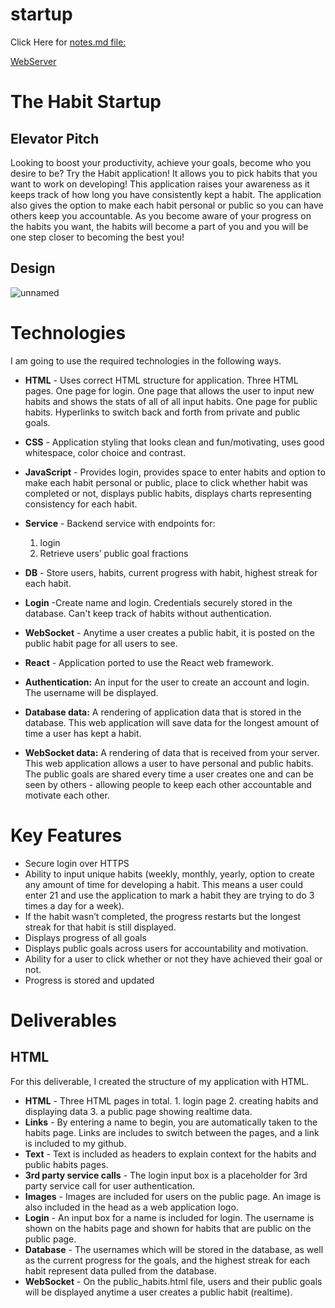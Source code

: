 # startup

Click Here for [notes.md file:](https://github.com/mcshayla/startup/blob/main/notes.md)

[WebServer](http://52.207.129.186/)


# The Habit Startup

## Elevator Pitch
Looking to boost your productivity, achieve your goals, become who you desire to be? Try the Habit application! It allows you to pick habits that you want to work on developing! This application raises your awareness as it keeps track of how long you have consistently kept a habit. The application also gives the option to make each habit personal or public so you can have others keep you accountable. As you become aware of your progress on the habits you want, the habits will become a part of you and you will be one step closer to becoming the best you!

## Design
![unnamed](https://github.com/mcshayla/startup/assets/137968448/2a965cdf-f20e-437f-acfb-0603054d7670)

# Technologies
I am going to use the required technologies in the following ways.
- **HTML** - Uses correct HTML structure for application. Three HTML pages. One page for login. One page that allows the user to input new habits and shows the stats of all of all input habits. One page for public habits. Hyperlinks to switch back and forth from private and public goals.
- **CSS** - Application styling that looks clean and fun/motivating, uses good whitespace, color choice and contrast.
- **JavaScript** - Provides login, provides space to enter habits and option to make each habit personal or public, place to click whether habit was completed or not, displays public habits, displays charts representing consistency for each habit.
- **Service** - Backend service with endpoints for:
  1. login
  2. Retrieve users’ public goal fractions
- **DB** - Store users, habits, current progress with habit, highest streak for each habit.
- **Login** -Create name and login. Credentials securely stored in the database. Can't keep track of habits without authentication.
- **WebSocket** - Anytime a user creates a public habit, it is posted on the public habit page for all users to see.
- **React** - Application ported to use the React web framework.

- **Authentication:** An input for the user to create an account and login. The username will be displayed.
- **Database data:** A rendering of application data that is stored in the database. This web application will save data for the longest amount of time a user has kept a habit.  
- **WebSocket data:** A rendering of data that is received from your server. This web application allows a user to have personal and public habits. The public goals are shared every time a user creates one and can be seen by others - allowing people to keep each other accountable and motivate each other.

# Key Features
- Secure login over HTTPS
- Ability to input unique habits (weekly, monthly, yearly, option to create any amount of time for developing a habit. This means a user could enter 21 and use the application to mark a habit they are trying to do 3 times a day for a week). 
- If the habit wasn’t completed, the progress restarts but the longest streak for that habit is still displayed.
- Displays progress of all goals
- Displays public goals across users for accountability and motivation.
- Ability for a user to click whether or not they have achieved their goal or not.
- Progress is stored and updated

# Deliverables

## HTML
For this deliverable, I created the structure of my application with HTML.
- **HTML** - Three HTML pages in total.  1. login page 2. creating habits and displaying data  3. a public page showing realtime data. 
- **Links** - By entering a name to begin, you are automatically taken to the habits page. Links are includes to switch between the pages, and a link is included to my github. 
- **Text** - Text is included as headers to explain context for the habits and public habits pages.
- **3rd party service calls** - The login input box is a placeholder for 3rd party service call for user authentication.
- **Images** - Images are included for users on the public page. An image is also included in the head as a web application logo.
- **Login** - An input box for a name is included for login. The username is shown on the habits page and shown for habits that are public on the public page.
- **Database** - The usernames which will be stored in the database, as well as the current progress for the goals, and the highest streak for each habit represent data pulled from the database.
- **WebSocket** - On the public_habits.html file, users and their public goals will be displayed anytime a user creates a public habit (realtime). 
